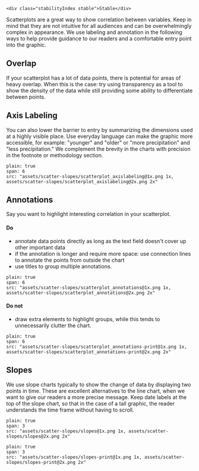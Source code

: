 ```html|span-1,no-source,plain
<div class="stabilityIndex stable">Stable</div>
```
Scatterplots are a great way to show correlation between variables. Keep in mind that they are not intuitive for all audiences and can be overwhelmingly complex in appearance. We use labeling and annotation in the following ways to help provide guidance to our readers and a comfortable entry point into the graphic.

## Overlap
If your scatterplot has a lot of data points, there is potential for areas of heavy overlap. When this is the case: try using transparency as a tool to show the density of the data while still providing some ability to differentiate between points.

## Axis Labeling
You can also lower the barrier to entry by summarizing the dimensions used at a highly visible place. Use everyday language can make the graphic more accessible, for example: "younger" and "older" or "more precipitation" and "less precipitation." We complement the brevity in the charts with precision in the footnote or methodology section.

```image
plain: true
span: 6
src: "assets/scatter-slopes/scatterplot_axislabeling@1x.png 1x, assets/scatter-slopes/scatterplot_axislabeling@2x.png 2x"
```

## Annotations
Say you want to highlight interesting correlation in your scatterplot.

#### Do
- annotate data points directly as long as the text field doesn't cover up other important data
- if the annotation is longer and require more space: use connection lines to annotate the points from outside the chart
- use titles to group multiple annotations.

```image
plain: true
span: 6
src: "assets/scatter-slopes/scatterplot_annotations@1x.png 1x, assets/scatter-slopes/scatterplot_annotations@2x.png 2x"
```
#### Do not
- draw extra elements to highlight groups, while this tends to unnecessarily clutter the chart.

```image
plain: true
span: 6
src: "assets/scatter-slopes/scatterplot_annotations-print@1x.png 1x, assets/scatter-slopes/scatterplot_annotations-print@2x.png 2x"
```

## Slopes
We use slope charts typically to show the change of data by displaying two points in time. These are excellent alternatives to the line chart, when we want to give our readers a more precise message. Keep date labels at the top of the slope chart, so that in the case of a tall graphic, the reader understands the time frame without having to scroll.

```image
plain: true
span: 3
src: "assets/scatter-slopes/slopes@1x.png 1x, assets/scatter-slopes/slopes@2x.png 2x"
```

```image
plain: true
span: 3
src: "assets/scatter-slopes/slopes-print@1x.png 1x, assets/scatter-slopes/slopes-print@2x.png 2x"
```
